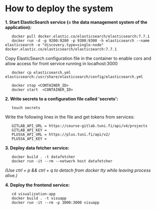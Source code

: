 
# How to deploy the system

**1. Start ElasticSearch service (= the data management system of the application):**
```
   docker pull docker.elastic.co/elasticsearch/elasticsearch:7.7.1
   docker run -d -p 9200:9200 -p 9300:9300 -h elasticsearch --name elasticsearch -e "discovery.type=single-node" docker.elastic.co/elasticsearch/elasticsearch:7.7.1
```

   Copy ElasticSearch configuration file in the container to enable cors and allow access for front service running in localhost:3000
```
   docker cp elasticsearch.yml elasticsearch:/usr/share/elasticsearch/config/elasticsearch.yml
   
   docker stop <CONTAINER_ID>
   docker start  <CONTAINER_ID>
```

**2. Write secrets to a configuration file called 'secrets':**
```
   touch secrets
```

   Write the following lines in the file and get tokens from services:
```
   GITLAB_API_URL = https://course-gitlab.tuni.fi/api/v4/projects
   GITLAB_API_KEY = 
   PLUSSA_API_URL = https://plus.tuni.fi/api/v2/
   PLUSSA_API_KEY = 
```

**3.  Deploy data fetcher service:**

```
   docker build . -t datafetcher
   docker run -it --rm --network host datafetcher
```
*(Use ctrl + p && ctrl + q to detach from docker tty while leaving process alive.)*

**4. Deploy the frontend service:**
```
   cd visualization-app
   docker build . -t visuapp
   docker run -it --rm -p 3000:3000 visuapp
```
